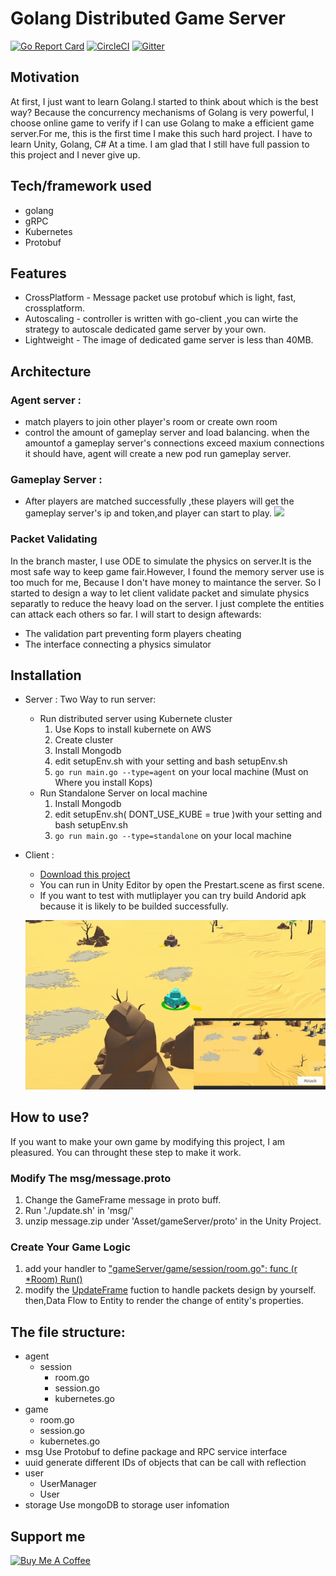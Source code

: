 # Golang Distributed Game Server
[![Go Report Card](https://goreportcard.com/badge/github.com/daniel840829/Distributed-Golang-Game-Server)](https://goreportcard.com/report/github.com/daniel840829/Distributed-Golang-Game-Server)
[![CircleCI](https://circleci.com/gh/daniel840829/Distributed-Golang-Game-Server.svg?style=svg)](https://circleci.com/gh/daniel840829/Distributed-Golang-Game-Server)
[![Gitter](https://badges.gitter.im/daniel840829/Distributed-Golang-Game-Server.svg)](https://gitter.im/daniel840829/Distributed-Golang-Game-Server?utm_source=badge&utm_medium=badge&utm_campaign=pr-badge)
## Motivation
At first, I just want to learn Golang.I started to think about which is the best way?
Because the concurrency mechanisms of Golang is very powerful, I choose online game to verify if I can use Golang to make a efficient game server.For me, this is the first time I make this such hard project. I have to learn Unity, Golang, C# At a time. I am glad that I still have full passion to this project and I never give up.
## Tech/framework used
- golang
- gRPC
- Kubernetes
- Protobuf
## Features
- CrossPlatform - Message packet use protobuf which is light, fast, crossplatform. 
- Autoscaling - controller is written with go-client ,you can wirte the strategy to autoscale dedicated game server by your own.
- Lightweight - The image of dedicated game server is less than 40MB.
## Architecture
### Agent server : 
  - match players to join other player's room or create own room
  - control the amount of gameplay server and load balancing. when the amountof a gameplay server's connections exceed maxium connections it should have, agent will create a new pod run gameplay server.
### Gameplay Server :
  - After players are matched successfully ,these players will get the gameplay server's ip and token,and player can start to play.
  ![](https://github.com/danie1Lin/Distributed-Golang-Game-Server/blob/kubernete-intergration/Golang%20Game%20ServerArchitecture.png?raw=true)
### Packet Validating 
In the branch master, I use ODE to simulate the physics on server.It is the most safe way to keep game fair.However, I found the memory server use is too much for me, Because I don't have money to maintance the server. So I started to design a way to let client validate packet and simulate physics separatly to reduce the heavy load on the server. I just complete the entities can attack each others so far. I will start to design aftewards:
  - The validation part preventing form players cheating 
  - The interface connecting a physics simulator
## Installation
- Server :
Two Way to run server:
  - Run distributed server using Kubernete cluster
    1. Use Kops to install kubernete on AWS
    2. Create cluster
    3. Install Mongodb 
    4. edit setupEnv.sh with your setting and bash setupEnv.sh
    4. ```go run main.go --type=agent``` on your local machine (Must on Where you install Kops)
  - Run Standalone Server on local machine
    1. Install Mongodb 
    3. edit setupEnv.sh( DONT_USE_KUBE = true )with your setting and bash setupEnv.sh
    2. ```go run main.go --type=standalone``` on your local machine
- Client :
  - [Download this project](https://github.com/daniel840829/Tank-Online) 
  - You can run in Unity Editor by open the Prestart.scene as first scene.
  - If you want to test with mutliplayer you can try build Andorid apk because it is likely to be builded successfully.
  
  [![DEMO](https://github.com/danie1Lin/Distributed-Golang-Game-Server/blob/master/demo.gif)](https://www.youtube.com/watch?v=7Q9g6AqXasg "Demo")
## How to use?
If you want to make your own game by modifying this project, I am pleasured.
You can throught these step to make it work.
### Modify The msg/message.proto
1. Change the GameFrame message in proto buff.
2. Run './update.sh' in 'msg/' 
3. unzip message.zip under 'Asset/gameServer/proto' in the Unity Project.
### Create Your Game Logic
1. add your handler to <a href="https://github.com/daniel840829/gameServer/blob/a218213609e8857f84ffa5516c412922ef9cd4c1/game/session/room.go#L157">"gameServer/game/session/room.go": func (r *Room) Run()</a>
2. modify the <a href="https://github.com/daniel840829/Tank-Online/blob/87be8962024241dff4d8f3de1809fe4ef60f0848/Assets/Scripts/Entity/EntityManager.cs#L188">UpdateFrame</a> fuction to handle packets design by yourself. then,Data Flow to Entity to render the change of entity's properties.
## The file structure:
- agent
  - session
    - room.go
    - session.go
    - kubernetes.go
- game
  - room.go
  - session.go
  - kubernetes.go
- msg Use Protobuf to define package and RPC service interface
- uuid generate different IDs of objects that can be call with reflection 
- user
  - UserManager
  - User
- storage Use mongoDB to storage user infomation
## Support me
 <a href="https://www.buymeacoffee.com/yEKnuC6" target="_blank"><img src="https://www.buymeacoffee.com/assets/img/custom_images/yellow_img.png" alt="Buy Me A Coffee" style="height: auto !important;width: auto !important;" ></a>

